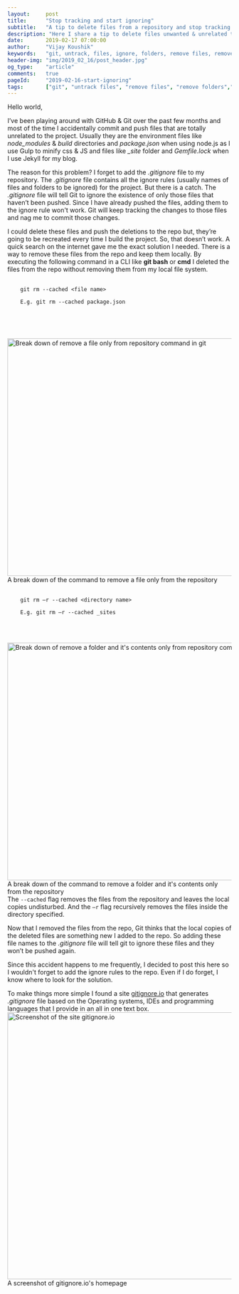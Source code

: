 ```yaml
---
layout:     post
title:      "Stop tracking and start ignoring"
subtitle:   "A tip to delete files from a repository and stop tracking them while keeping them locally"
description: "Here I share a tip to delete files unwanted & unrelated to the project from a git repository"
date:       2019-02-17 07:00:00
author:     "Vijay Koushik"
keywords:   "git, untrack, files, ignore, folders, remove files, remove folders,  remove cached"
header-img: "img/2019_02_16/post_header.jpg"
og_type: 	"article"
comments:   true
pageId:     "2019-02-16-start-ignoring"
tags:       ["git", "untrack files", "remove files", "remove folders","remove cached"]
---
```


<p>Hello world,</p>
<p>I’ve been playing around with GitHub & Git over the past few months and most of the time I accidentally commit and push files that are totally unrelated to the project. Usually they are the environment files like <em>node_modules</em> & <em>build</em> directories and <em>package.json</em> when using node.js as I use Gulp to minify css & JS and files like  <em>_site</em> folder and <em>Gemfile.lock</em> when I use Jekyll for my blog. </p>
<p>The reason for this problem? I forget to add the <em>.gitignore</em> file to my repository. The <em>.gitignore</em> file contains all the ignore rules (usually names of files and folders to be ignored) for the project. But there is a catch. The <em>.gitignore</em> file will tell Git to ignore the existence of only those files that haven’t been pushed. Since I have already pushed the files, adding them to the ignore rule won't work. Git will keep tracking the changes to those files and nag me to commit those changes. </p>
<p>I could delete these files and push the deletions to the repo but, they’re going to be recreated every time I build the project. So, that doesn’t work. A quick search on the internet gave me the exact solution I needed. There is a way to remove these files from the repo and keep them locally. By executing the following command in a CLI like <strong>git bash</strong> or <strong>cmd</strong> I deleted the files from the repo without removing them from my local file system.<br/> 
 <pre>
    <code>
    git rm --cached &lt;file name&gt;<br/>
    E.g. git rm --cached package.json<br/>
    </code>
 </pre><br/>
 <img src="{{ site.baseurl }}/img/2019_02_16/rm_cached_file.jpg" alt="Break down of remove a file only from repository command in git" width="800" height="534">
 <span class="caption text-muted">A break down of the command to remove a file only from the repository</span><br/>
 <pre>
    <code>
    git rm –r --cached &lt;directory name&gt;<br/>
    E.g. git rm –r --cached _sites
    </code>
 </pre><br/>
 <img src="{{ site.baseurl }}/img/2019_02_16/rm_cached_folder.jpg" alt="Break down of remove a folder and it's contents only from repository command in git" width="800" height="534">
 <span class="caption text-muted">A break down of the command to remove a folder and it's contents only from the repository</span><br/>
The <code>--cached</code> flag removes the files from the repository and leaves the local copies undisturbed. And the <code>–r</code> flag recursively removes the files inside the directory specified.</p>
<p>Now that I removed the files from the repo, Git thinks that the local copies of the deleted files are something new I added to the repo. So adding these file names to the <em>.gitignore</em> file will tell git to ignore these files and they won’t be pushed again. </p>
<p>Since this accident happens to me frequently, I decided to post this here so I wouldn't forget to add the ignore rules to the repo. Even if I do forget, I know where to look for the solution.</p>
<p>To make things more simple I found a site <a href="https://gitignore.io">gitignore.io</a> that generates <em>.gitignore</em> file based on the Operating systems, IDEs and programming languages that I provide in an all in one text box.
    <img src="{{ site.baseurl }}/img/2019_02_16/gitignoredoti_shot.jpg" alt="Screenshot of the site gitignore.io" width="800" height="600">
<span class="caption text-muted">A screenshot of gitignore.io's homepage</span>
</p>